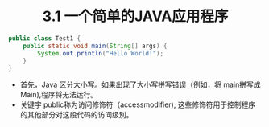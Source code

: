 <h1 align="center">3.1 一个简单的JAVA应用程序</h1>

```java
public class Test1 {
    public static void main(String[] args) {
        System.out.println("Hello World!");
    }
}
```

* 首先，Java 区分大小写。如果出现了大小写拼写错误（例如，将 main拼写成 Main),程序将无法运行。
* 关键字 public称为访问修饰符（accessmodifier), 这些修饰符用于控制程序的其他部分对这段代码的访问级別。
